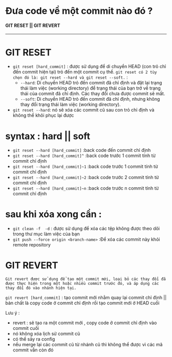 # Đưa code về một commit nào đó ?

#### GIT RESET || GIT REVERT
----------------------------------------------------------------
# GIT RESET 
- `git reset [hard_commit]` : được sử dụng để di chuyển HEAD (con trỏ chỉ đến commit hiện tại) trỏ đến một commit cụ thể.
`git reset có 2 tùy chọn đó là: git reset --hard và git reset --soft.` :
    - `--hard`: Di chuyển HEAD trỏ đến commit đã chỉ định và đặt lại trạng thái làm việc (working directory) để trạng thái của bạn trở về trạng thái của commit đã chỉ định. Các thay đổi chưa được commit sẽ mất.
    - `--soft`: Di chuyển HEAD trỏ đến commit đã chỉ định, nhưng không thay đổi trạng thái làm việc (working directory).
- `git reset --hard`: nó sẽ xóa các commit cũ sau con trỏ chỉ định và không thể khôi phục lại được
# syntax : hard || soft 
- `git reset --hard [hard_commit]` :back code đến commit chỉ định
- `git reset --hard [hard_commit]^` :back code  trước 1 commit tính từ commit chỉ định
- `git reset --hard [hard_commit]~1` :back code  trước 1 commit tính từ commit chỉ định
- `git reset --hard [hard_commit]~2` :back code  trước 2 commit tính từ commit chỉ định
- `git reset --hard [hard_commit]~n` :back code  trước n commit tính từ commit chỉ định

# sau khi xóa xong cần :
- `git clean -f  -d` : được sử dụng để xóa các tệp không được theo dõi trong thư mục làm việc của bạn
- `git push --force origin <branch-name>` :Để xóa các commit này khỏi remote repository

 # GIT REVERT 
 `Git revert được sử dụng để tạo một commit mới, loại bỏ các thay đổi đã được thực hiện trong một hoặc nhiều commit trước đó, và áp dụng các thay đổi đó vào nhánh hiện tại.`

`git revert [hard_commit]` : tạo commit mới nhằm quay lại commit chỉ định || bản chất là copy code ở commit chỉ định rồi tạo commit mới ở HEAD cuối

Lưu ý : 
- revert  : sẽ tạo ra một commit mới , copy code ở commit chỉ định vào commit cuối 
- nó không xóa lịch sử commit cũ
- có thể sảy ra config
- nếu merge lại các commit cũ từ nhánh cũ thì không thể được vì các mã commit vẫn còn đó


